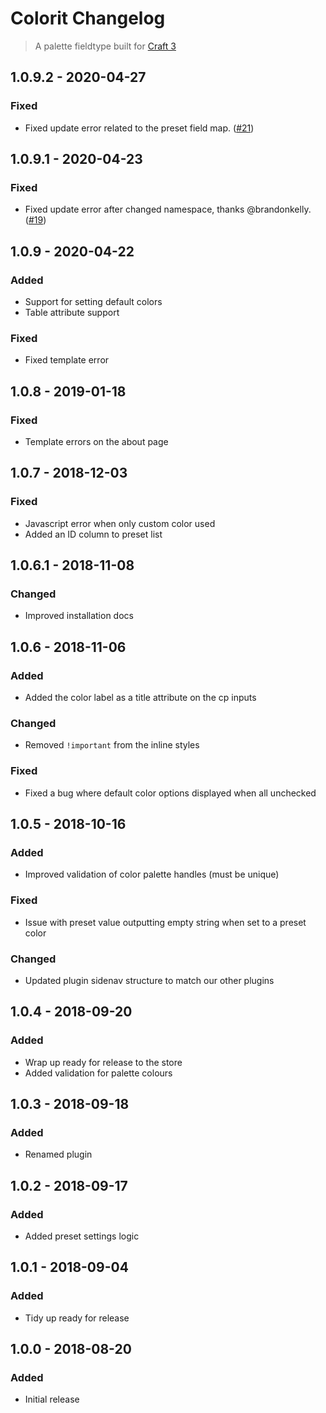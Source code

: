 # Colorit Changelog
> A palette fieldtype built for [Craft 3](http://craftcms.com)

## 1.0.9.2 - 2020-04-27

### Fixed
- Fixed update error related to the preset field map. ([#21](https://github.com/presseddigital/colorit/issues/21))

## 1.0.9.1 - 2020-04-23

### Fixed
- Fixed update error after changed namespace, thanks @brandonkelly. ([#19](https://github.com/presseddigital/colorit/issues/19))

## 1.0.9 - 2020-04-22

### Added
- Support for setting default colors
- Table attribute support

### Fixed
- Fixed template error

## 1.0.8 - 2019-01-18

### Fixed
- Template errors on the about page

## 1.0.7 - 2018-12-03

### Fixed
- Javascript error when only custom color used
- Added an ID column to preset list

## 1.0.6.1 - 2018-11-08

### Changed
- Improved installation docs

## 1.0.6 - 2018-11-06

### Added
- Added the color label as a title attribute on the cp inputs

### Changed
- Removed `!important` from the inline styles

### Fixed
- Fixed a bug where default color options displayed when all unchecked

## 1.0.5 - 2018-10-16

### Added
- Improved validation of color palette handles (must be unique)

### Fixed
- Issue with preset value outputting empty string when set to a preset color

### Changed
- Updated plugin sidenav structure to match our other plugins

## 1.0.4 - 2018-09-20

### Added
- Wrap up ready for release to the store
- Added validation for palette colours

## 1.0.3 - 2018-09-18

### Added
- Renamed plugin

## 1.0.2 - 2018-09-17

### Added
- Added preset settings logic

## 1.0.1 - 2018-09-04

### Added
- Tidy up ready for release

## 1.0.0 - 2018-08-20

### Added
- Initial release
